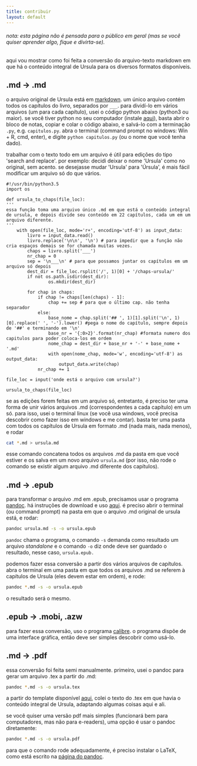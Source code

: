 ```yaml
---
title: contribuir
layout: default
---
```

###### nota: esta página não é pensada para o público em geral (mas se você quiser aprender algo, fique e divirta-se).

aqui vou mostrar como foi feita a conversão do arquivo-texto markdown em que há o conteúdo integral de Ursula para os diversos formatos disponíveis.

## .md -> .md

o arquivo original de Ursula está em [markdown](https://daringfireball.net/projects/markdown/syntax). um único arquivo contém todos os capítulos do livro, separados por `___`. para dividí-lo em vários arquivos (um para cada capítulo), usei o código python abaixo (python3 ou maior). se você tiver python no seu computador (instale [aqui](https://www.python.org/)), basta abrir o bloco de notas, copiar e colar o código abaixo, e salvá-lo com a terminação `.py`, e.g. `capitulos.py`. abra o terminal (command prompt no windows: Win + R, cmd, enter), e digite `python capitulos.py` (ou o nome que você tenha dado).

trabalhar com o texto todo em um arquivo é útil para edições do tipo 'search and replace'. por exemplo: decidi deixar o nome 'Ursula' como no original, sem acento. se desejasse mudar 'Ursula' para 'Úrsula', é mais fácil modificar um arquivo só do que vários.

```python3
#!/usr/bin/python3.5
import os

def ursula_to_chaps(file_loc):
'''
essa função toma uma arquivo único .md em que está o conteúdo integral de ursula, e depois divide seu conteúdo em 22 capítulos, cada um em um arquivo diferente.
'''
    with open(file_loc, mode='r+', encoding='utf-8') as input_data:
        livro = input_data.read()
        livro.replace('\n\n', '\n') # para impedir que a função não cria espaços demais se for chamada muitas vezes.
        chaps = livro.split('___')
        nr_chap = 0
        sep = '\n___\n' # para que possamos juntar os capítulos em um arquivo só depois
        dest_dir = file_loc.rsplit('/', 1)[0] + '/chaps-ursula/'
        if not os.path.isdir(dest_dir):
                os.mkdir(dest_dir)
                
        for chap in chaps:
            if chap != chaps[len(chaps) - 1]:
                chap += sep # para que o último cap. não tenha separador
            else:
                base_nome = chap.split('## ', 1)[1].split('\n', 1)[0].replace(' ', '-').lower() #pega o nome do capítulo, sempre depois de '##' e terminando em '\n'
                base_nr = '{:0>2}'.format(nr_chap) #formata numero dos capitulos para poder coloca-los em ordem
                nome_chap = dest_dir + base_nr + '-' + base_nome + '.md'
                with open(nome_chap, mode='w', encoding='utf-8') as output_data:
                    output_data.write(chap)
            nr_chap += 1

file_loc = input('onde está o arquivo com ursula?')

ursula_to_chaps(file_loc)
```

se as edições forem feitas em um arquivo só, entretanto, é preciso ter uma forma de unir vários arquivos .md (correspondentes a cada capítulo) em um só. para isso, usei o terminal linux (se você usa windows, você precisa descobrir como fazer isso em windows e me contar). basta ter uma pasta com todos os capítulos de Ursula em formato .md (nada mais, nada menos), e rodar

```bash
cat *.md > ursula.md
```
esse comando concatena todos os arquivos .md da pasta em que você estiver e os salva em um novo arquivo `ursula.md` (por isso, não rode o comando se existir algum arquivo .md diferente dos capítulos).

## .md -> .epub

para transformar o arquivo .md em .epub, precisamos usar o programa [pandoc](http://pandoc.org/). há instruções de download e uso [aqui](http://pandoc.org/getting-started.html). é preciso abrir o terminal (ou command prompt) na pasta em que o arquivo .md original de ursula está, e rodar:

```bash
pandoc ursula.md -s -o ursula.epub
```
`pandoc` chama o programa, o comando `-s` demanda como resultado um arquivo _standalone_ e o comando `-o` diz onde deve ser guardado o resultado, nesse caso, `ursula.epub.`

podemos fazer essa conversão a partir dos vários arquivos de capítulos. abra o terminal em uma pasta em que todos os arquivos .md se referem à capítulos de Ursula (eles devem estar em ordem), e rode:

```bash
pandoc *.md -s -o ursula.epub
```
o resultado será o mesmo.

## .epub -> .mobi, .azw

para fazer essa conversão, uso o programa [calibre](https://calibre-ebook.com/). o programa dispõe de uma interface gráfica, então deve ser simples descobrir como usá-lo.

## .md -> .pdf

essa conversão foi feita semi manualmente. primeiro, usei o pandoc para gerar um arquivo .tex a partir do .md:

```bash
pandoc *.md -s -o ursula.tex
```
a partir do template disponível [aqui](https://www.overleaf.com/docs?snip_uri=http://www.latextemplates.com/templates/books/4/ebook.zip), colei o texto do .tex em que havia o conteúdo integral de Ursula, adaptando algumas coisas aqui e ali.

se você quiser uma versão pdf mais simples (funcionará bem para computadores, mas não para e-readers), uma opção é usar o pandoc diretamente:

```bash
pandoc *.md -s -o ursula.pdf
```

para que o comando rode adequadamente, é preciso instalar o LaTeX, como está escrito na [página do pandoc](http://pandoc.org/getting-started.html).
